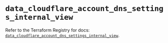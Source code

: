 # `data_cloudflare_account_dns_settings_internal_view`

Refer to the Terraform Registry for docs: [`data_cloudflare_account_dns_settings_internal_view`](https://registry.terraform.io/providers/cloudflare/cloudflare/5.4.0/docs/data-sources/account_dns_settings_internal_view).
